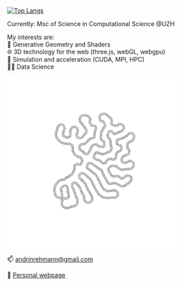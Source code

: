 [![Top Langs](https://github-readme-stats.vercel.app/api/top-langs/?username=anuraghazra&layout=compact)](https://github.com/anuraghazra/github-readme-stats)

Currently: Msc of Science in Computational Science @UZH

My interests are:  
🎨 Generative Geometry and Shaders  
🌐 3D technology for the web (three.js, webGL, webgpu)  
🤖 Simulation and acceleration (CUDA, MPI, HPC)  
👨‍💻 Data Science  

<img src="./0926.png" alt="drawing" width="400"/>

📫 andrinrehmann@gmail.com

🌌 [Personal webpage](https://andrinrehmann.ch)


